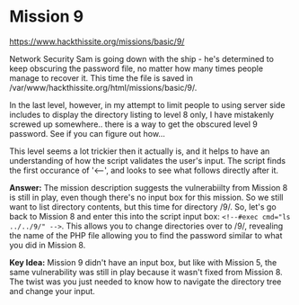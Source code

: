 # Mission 9
https://www.hackthissite.org/missions/basic/9/

Network Security Sam is going down with the ship - he's determined to keep obscuring the password file, no matter how many times people manage to recover it. This time the file is saved in /var/www/hackthissite.org/html/missions/basic/9/.  

In the last level, however, in my attempt to limit people to using server side includes to display the directory listing to level 8 only, I have mistakenly screwed up somewhere.. there is a way to get the obscured level 9 password. See if you can figure out how...  

This level seems a lot trickier then it actually is, and it helps to have an understanding of how the script validates the user's input. The script finds the first occurance of '<--', and looks to see what follows directly after it.  

**Answer:** The mission description suggests the vulnerabiilty from Mission 8 is still in play, even though there's no input box for this mission. So we still want to list directory contents, but this time for directory /9/. So, let's go back to Mission 8 and enter this into the script input box: `<!--#exec cmd="ls ../../9/" -->`. This allows you to change directories over to /9/, revealing the name of the PHP file allowing you to find the password similar to what you did in Mission 8.  

**Key Idea:** Mission 9 didn't have an input box, but like with Mission 5, the same vulnerability was still in play because it wasn't fixed from Mission 8. The twist was you just needed to know how to navigate the directory tree and change your input.